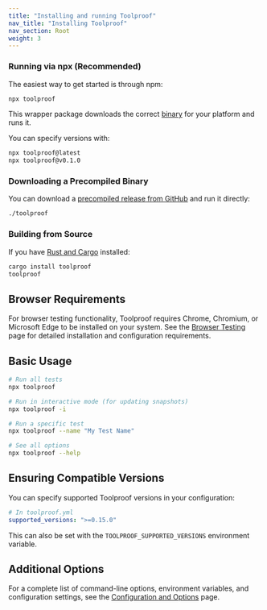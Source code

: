 ```yaml
---
title: "Installing and running Toolproof"
nav_title: "Installing Toolproof"
nav_section: Root
weight: 3
---
```


### Running via npx (Recommended)

The easiest way to get started is through npm:

```bash
npx toolproof
```

This wrapper package downloads the correct [binary](https://github.com/CloudCannon/toolproof/releases) for your platform and runs it.

You can specify versions with:

```bash
npx toolproof@latest
npx toolproof@v0.1.0
```

### Downloading a Precompiled Binary

You can download a [precompiled release from GitHub](https://github.com/CloudCannon/toolproof/releases) and run it directly:

```bash
./toolproof
```

### Building from Source

If you have [Rust and Cargo](https://doc.rust-lang.org/cargo/getting-started/installation.html) installed:

```bash
cargo install toolproof
toolproof
```

## Browser Requirements

For browser testing functionality, Toolproof requires Chrome, Chromium, or Microsoft Edge to be installed on your system. See the [Browser Testing](browser-testing/) page for detailed installation and configuration requirements.

## Basic Usage

```bash
# Run all tests
npx toolproof

# Run in interactive mode (for updating snapshots)
npx toolproof -i

# Run a specific test
npx toolproof --name "My Test Name"

# See all options
npx toolproof --help
```

## Ensuring Compatible Versions

You can specify supported Toolproof versions in your configuration:

```yml
# In toolproof.yml
supported_versions: ">=0.15.0"
```

This can also be set with the `TOOLPROOF_SUPPORTED_VERSIONS` environment variable.

## Additional Options

For a complete list of command-line options, environment variables, and configuration settings, see the [Configuration and Options](configuration/) page.

